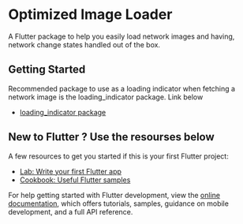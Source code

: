 # Optimized Image Loader

A Flutter package to help you easily load network images and having,
network change states handled out of the box.

## Getting Started

Recommended package to use as a loading indicator when fetching a network image is
the loading_indicator package. Link below

- [loading_indicator package](https://pub.dev/packages/loading_indicator)

## New to Flutter ? Use the resourses below
A few resources to get you started if this is your first Flutter project:

- [Lab: Write your first Flutter app](https://docs.flutter.dev/get-started/codelab)
- [Cookbook: Useful Flutter samples](https://docs.flutter.dev/cookbook)

For help getting started with Flutter development, view the
[online documentation](https://docs.flutter.dev/), which offers tutorials,
samples, guidance on mobile development, and a full API reference.
